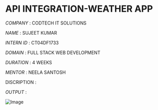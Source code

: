 # API INTEGRATION-WEATHER APP

*COMPANY* : CODTECH IT SOLUTIONS

*NAME* : SUJEET KUMAR

*INTERN ID* : CT04DF1733

*DOMAIN* : FULL STACK WEB DEVELOPMENT

*DURATION* : 4 WEEKS

*MENTOR* : NEELA SANTOSH

DISCRIPTION :

*OUTPUT* : 

![Image](https://github.com/user-attachments/assets/b4de4a00-4aa3-4175-9b01-fd21df596723)
